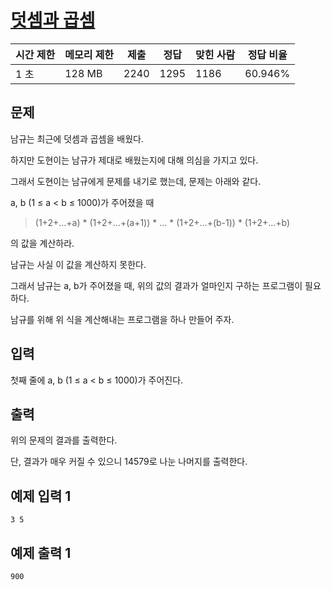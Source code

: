 # [덧셈과 곱셈](https://www.acmicpc.net/problem/14579)

| 시간 제한 | 메모리 제한 | 제출 | 정답 | 맞힌 사람 | 정답 비율 |
| --- | --- | --- | --- | --- | --- |
| 1 초 | 128 MB | 2240 | 1295 | 1186 | 60.946% |

## 문제

남규는 최근에 덧셈과 곱셈을 배웠다.

하지만 도현이는 남규가 제대로 배웠는지에 대해 의심을 가지고 있다.

그래서 도현이는 남규에게 문제를 내기로 했는데, 문제는 아래와 같다.

a, b (1 ≤ a < b ≤ 1000)가 주어졌을 때

> (1+2+…+a) * (1+2+…+(a+1)) * … * (1+2+…+(b-1)) * (1+2+…+b)
> 

의 값을 계산하라.

남규는 사실 이 값을 계산하지 못한다.

그래서 남규는 a, b가 주어졌을 때, 위의 값의 결과가 얼마인지 구하는 프로그램이 필요하다.

남규를 위해 위 식을 계산해내는 프로그램을 하나 만들어 주자.

## 입력

첫째 줄에 a, b (1 ≤ a < b ≤ 1000)가 주어진다.

## 출력

위의 문제의 결과를 출력한다.

단, 결과가 매우 커질 수 있으니 14579로 나눈 나머지를 출력한다.

## 예제 입력 1

```
3 5

```

## 예제 출력 1

```
900

```
